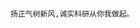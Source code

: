                                                                                                                扬正气树新风,诚实科研从你我做起。
